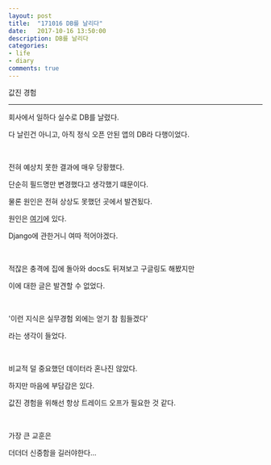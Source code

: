 ```yaml
---
layout: post
title:  "171016 DB를 날리다"
date:   2017-10-16 13:50:00
description: DB를 날리다
categories:
- life
- diary
comments: true
---
```


값진 경험

---

회사에서 일하다 실수로 DB를 날렸다.

다 날린건 아니고, 아직 정식 오픈 안된 앱의 DB라 다행이었다.

<br>

전혀 예상치 못한 결과에 매우 당황했다.

단순히 필드명만 변경했다고 생각했기 떄문이다.

물론 원인은 전혀 상상도 못했던 곳에서 발견됬다.

원인은 [여기](https://onsil-thegreenhouse.github.io/programming/django/web_programmig/2017/10/17/list_display/)에 있다.

Django에 관한거니 여따 적어야겠다.

<br>

적잖은 충격에 집에 돌아와 docs도 뒤져보고 구글링도 해봤지만

이에 대한 글은 발견할 수 없었다.

<br>

'이런 지식은 실무경험 외에는 얻기 참 힘들겠다'

라는 생각이 들었다.

<br>

비교적 덜 중요했던 데이터라 혼나진 않았다.

하지만 마음에 부담감은 있다.

값진 경험을 위해선 항상 트레이드 오프가 필요한 것 같다.

<br>

가장 큰 교훈은

더더더 신중함을 길러야한다...